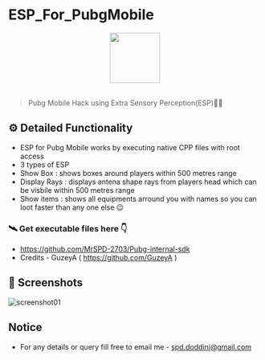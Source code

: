 # ESP_For_PubgMobile




<div align="center">
  <img width="100px" src="https://i.imgur.com/z1CgooH.jpg"/>
</div>
<br>

> Pubg Mobile Hack using Extra Sensory Perception(ESP)🐱‍💻


## ⚙️ Detailed Functionality
* ESP for Pubg Mobile works by executing native CPP files with root access 
* 3 types of ESP 
* Show Box : shows boxes around players within 500 metres range
* Display Rays : displays antena shape rays from players head which can be visbile within 500 metres range 
* Show items : shows all equipments arround you with names so you can loot faster than any one else 😉 

### 🛰️ Get executable files here 👇

* https://github.com/MrSPD-2703/Pubg-internal-sdk
* Credits - GuzeyA ( https://github.com/GuzeyA )


## 📸 Screenshots
![screenshot01](https://i.imgur.com/MtHanly.jpg)






## Notice

- For any details or query fill free to email me - spd.doddini@gmail.com
